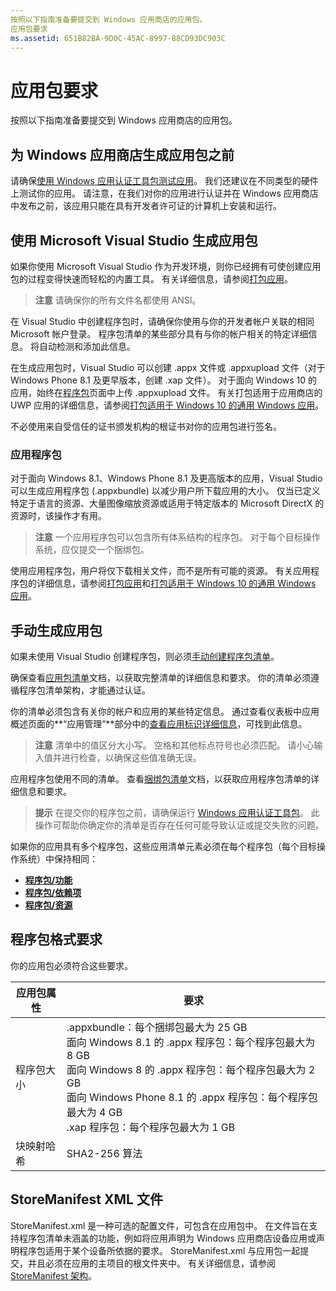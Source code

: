 ```yaml
---
按照以下指南准备要提交到 Windows 应用商店的应用包。
应用包要求
ms.assetid: 651B82BA-9D0C-45AC-8997-88CD93DC903C
---
```


# 应用包要求

按照以下指南准备要提交到 Windows 应用商店的应用包。

## 为 Windows 应用商店生成应用包之前

请确保[使用 Windows 应用认证工具包测试应用](https://msdn.microsoft.com/library/windows/apps/mt186449)。 我们还建议在不同类型的硬件上测试你的应用。 请注意，在我们对你的应用进行认证并在 Windows 应用商店中发布之前，该应用只能在具有开发者许可证的计算机上安装和运行。

## 使用 Microsoft Visual Studio 生成应用包

如果你使用 Microsoft Visual Studio 作为开发环境，则你已经拥有可使创建应用包的过程变得快速而轻松的内置工具。 有关详细信息，请参阅[打包应用](https://msdn.microsoft.com/library/windows/apps/mt270969)。

> **注意** 请确保你的所有文件名都使用 ANSI。 


在 Visual Studio 中创建程序包时，请确保你使用与你的开发者帐户关联的相同 Microsoft 帐户登录。 程序包清单的某些部分具有与你的帐户相关的特定详细信息。 将自动检测和添加此信息。

在生成应用包时，Visual Studio 可以创建 .appx 文件或 .appxupload 文件（对于 Windows Phone 8.1 及更早版本，创建 .xap 文件）。 对于面向 Windows 10 的应用，始终在[程序包](upload-app-packages.md)页面中上传 .appxupload 文件。 有关打包适用于应用商店的 UWP 应用的详细信息，请参阅[打包适用于 Windows 10 的通用 Windows 应用](http://go.microsoft.com/fwlink/p/?LinkId=620193 )。

不必使用来自受信任的证书颁发机构的根证书对你的应用包进行签名。

### 应用程序包

对于面向 Windows 8.1、Windows Phone 8.1 及更高版本的应用，Visual Studio 可以生成应用程序包 (.appxbundle) 以减少用户所下载应用的大小。 仅当已定义特定于语言的资源、大量图像缩放资源或适用于特定版本的 Microsoft DirectX 的资源时，该操作才有用。

> **注意** 一个应用程序包可以包含所有体系结构的程序包。 对于每个目标操作系统，应仅提交一个捆绑包。


使用应用程序包，用户将仅下载相关文件，而不是所有可能的资源。 有关应用程序包的详细信息，请参阅[打包应用](https://msdn.microsoft.com/library/windows/apps/mt270969)和[打包适用于 Windows 10 的通用 Windows 应用](http://go.microsoft.com/fwlink/p/?LinkId=620193 )。

## 手动生成应用包

如果未使用 Visual Studio 创建程序包，则必须[手动创建程序包清单](https://msdn.microsoft.com/library/windows/apps/br211476)。

确保查看[应用包清单](https://msdn.microsoft.com/library/windows/apps/br211474)文档，以获取完整清单的详细信息和要求。 你的清单必须遵循程序包清单架构，才能通过认证。

你的清单必须包含有关你的帐户和应用的某些特定信息。 通过查看仪表板中应用概述页面的**“应用管理”**部分中的[查看应用标识详细信息](view-app-identity-details.md)，可找到此信息。

> **注意** 清单中的值区分大小写。 空格和其他标点符号也必须匹配。 请小心输入值并进行检查，以确保这些值准确无误。


应用程序包使用不同的清单。 查看[捆绑包清单](https://msdn.microsoft.com/library/windows/apps/dn263089)文档，以获取应用程序包清单的详细信息和要求。

> **提示** 在提交你的程序包之前，请确保运行 [Windows 应用认证工具包](https://msdn.microsoft.com/library/windows/apps/mt186449)。 此操作可帮助你确定你的清单是否存在任何可能导致认证或提交失败的问题。


如果你的应用具有多个程序包，这些应用清单元素必须在每个程序包（每个目标操作系统）中保持相同：

-   [**程序包/功能**](https://msdn.microsoft.com/library/windows/apps/br211422)
-   [**程序包/依赖项**](https://msdn.microsoft.com/library/windows/apps/br211428)
-   [**程序包/资源**](https://msdn.microsoft.com/library/windows/apps/br211462)

## 程序包格式要求

你的应用包必须符合这些要求。

| 应用包属性 | 要求                                                          |
|----------------------|----------------------------------------------------------------------|
| 程序包大小         | .appxbundle：每个捆绑包最大为 25 GB <br>面向 Windows 8.1 的 .appx 程序包：每个程序包最大为 8 GB <br> 面向 Windows 8 的 .appx 程序包：每个程序包最大为 2 GB <br> 面向 Windows Phone 8.1 的 .appx 程序包：每个程序包最大为 4 GB <br> .xap 程序包：每个程序包最大为 1 GB                                                                           |
| 块映射哈希     | SHA2-256 算法                                                   |
 

## StoreManifest XML 文件

StoreManifest.xml 是一种可选的配置文件，可包含在应用包中。 在文件旨在支持程序包清单未涵盖的功能，例如将应用声明为 Windows 应用商店设备应用或声明程序包适用于某个设备所依据的要求。 StoreManifest.xml 与应用包一起提交，并且必须在应用的主项目的根文件夹中。 有关详细信息，请参阅 [StoreManifest 架构](https://msdn.microsoft.com/library/windows/apps/mt617325)。

 

 






<!--HONumber=Mar16_HO1-->


